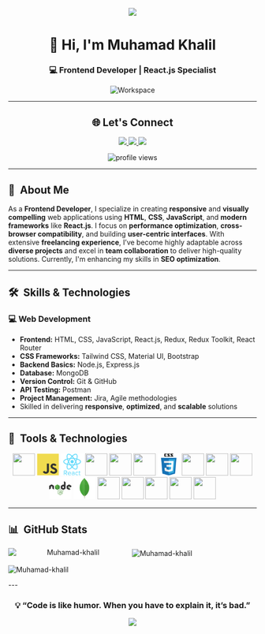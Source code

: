 <p align="center">
  <img src="https://capsule-render.vercel.app/api?type=waving&color=gradient&text=Hello!&height=100&section=header"/>
</p>

<h1 align="center">👋 Hi, I'm Muhamad Khalil</h1>
<h3 align="center">💻 Frontend Developer | React.js Specialist</h3>

<p align="center">
  <img src="https://raw.githubusercontent.com/SP-XD/SP-XD/main/images/dev-working_rounded.gif" width="40%" alt="Workspace" />
</p>

---

<h2 align="center">🌐 Let's Connect</h2>

<p align="center">
  <a href="https://www.linkedin.com/in/muhamad-khalil-912529371">
    <img height="50" src="https://user-images.githubusercontent.com/46517096/166973395-19676cd8-f8ec-4abf-83ff-da8243505b82.png"/>
  </a>
  <a href="https://your-portfolio-link.com">
    <img height="50" src="https://user-images.githubusercontent.com/46517096/166972883-f5f1d88c-0246-4374-88ac-ded0f2cf0699.png"/>
  </a>
  <a href="mailto:medo.khalil.01.18@gmail.com">
    <img height="50" src="https://user-images.githubusercontent.com/46517096/166974368-9798f39f-1f46-499c-b14e-81f0a3f83a06.png"/>
  </a>
</p>

<p align="center">
  <img src="https://komarev.com/ghpvc/?username=Muhamad-Khalil&style=flat&color=orange&label=PROFILE+VIEWS" alt="profile views"/>
</p>

---

<h2>🚀 &nbsp;About Me</h2>

As a **Frontend Developer**, I specialize in creating **responsive** and **visually compelling** web applications using **HTML**, **CSS**, **JavaScript**, and **modern frameworks** like **React.js**. I focus on **performance optimization**, **cross-browser compatibility**, and building **user-centric interfaces**. With extensive **freelancing experience**, I’ve become highly adaptable across **diverse projects** and excel in **team collaboration** to deliver high-quality solutions. Currently, I'm enhancing my skills in **SEO optimization**.

---

<h2>🛠️ &nbsp;Skills & Technologies</h2>

### 💻 **Web Development**
- **Frontend:** HTML, CSS, JavaScript, React.js, Redux, Redux Toolkit, React Router  
- **CSS Frameworks:** Tailwind CSS, Material UI, Bootstrap  
- **Backend Basics:** Node.js, Express.js  
- **Database:** MongoDB  
- **Version Control:** Git & GitHub  
- **API Testing:** Postman  
- **Project Management:** Jira, Agile methodologies  
- Skilled in delivering **responsive**, **optimized**, and **scalable** solutions  

---

<h2>🧰 &nbsp;Tools & Technologies</h2>

<p align="center">
  <!-- Core Tools -->
  <img src="https://cdn.jsdelivr.net/gh/devicons/devicon/icons/vscode/vscode-original.svg" width="45" height="45" />
  <img src="https://raw.githubusercontent.com/devicons/devicon/master/icons/javascript/javascript-original.svg" width="45" height="45" />
  <img src="https://raw.githubusercontent.com/devicons/devicon/master/icons/react/react-original-wordmark.svg" width="45" height="45" />
  <img src="https://cdn.jsdelivr.net/gh/devicons/devicon/icons/redux/redux-original.svg" width="45" height="45" />
  <img src="https://cdn.jsdelivr.net/gh/devicons/devicon/icons/reactrouter/reactrouter-original.svg" width="45" height="45" />
  <img src="https://cdn.jsdelivr.net/gh/devicons/devicon/icons/html5/html5-original.svg" width="45" height="45" />
  <img src="https://raw.githubusercontent.com/devicons/devicon/master/icons/css3/css3-original-wordmark.svg" width="45" height="45" />

  <!-- Styling Frameworks -->
  <img src="https://www.vectorlogo.zone/logos/tailwindcss/tailwindcss-icon.svg" width="45" height="45" />
  <img src="https://cdn.jsdelivr.net/gh/devicons/devicon/icons/materialui/materialui-original.svg" width="45" height="45" />
  <img src="https://cdn.jsdelivr.net/gh/devicons/devicon@latest/icons/bootstrap/bootstrap-original-wordmark.svg" width="45" height="45" />

  <!-- Backend & DB -->
  <img src="https://raw.githubusercontent.com/devicons/devicon/master/icons/nodejs/nodejs-original-wordmark.svg" width="45" height="45" />
  <img src="https://raw.githubusercontent.com/devicons/devicon/master/icons/mongodb/mongodb-original.svg" width="45" height="45" />

  <!-- Tools -->
  <img src="https://cdn.jsdelivr.net/gh/devicons/devicon/icons/postman/postman-original.svg" width="45" height="45" />
  <img src="https://cdn.jsdelivr.net/gh/devicons/devicon/icons/git/git-original.svg" width="45" height="45" />
  <img src="https://cdn.jsdelivr.net/gh/devicons/devicon/icons/github/github-original.svg" width="45" height="45" />
  <img src="https://cdn.jsdelivr.net/gh/devicons/devicon/icons/figma/figma-original.svg" width="45" height="45" />
  <img src="https://cdn.jsdelivr.net/gh/devicons/devicon/icons/jira/jira-original.svg" width="45" height="45" />
</p>

---

<h2>📊 &nbsp;GitHub Stats</h2>

<p align="center">
  <img align="left" src="https://github-readme-stats.vercel.app/api/top-langs?username=Muhamad-khalil&show_icons=true&locale=en&layout=compact" alt="Muhamad-khalil" width="49%" />
</p>
<p>&nbsp;<img align="center" src="https://github-readme-stats.vercel.app/api?username=Muhamad-khalil&show_icons=true&locale=en" alt="Muhamad-khalil" width="49%" /></p>

<p><img align="center" src="https://github-readme-streak-stats.herokuapp.com/?user=Muhamad-khalil&" alt="Muhamad-khalil" width="49%" /></p>
---

<h3 align="center">💡 “Code is like humor. When you have to explain it, it’s bad.”</h3>

<p align="center">
  <img src="https://capsule-render.vercel.app/api?type=waving&color=gradient&height=100&section=footer"/>
</p>
